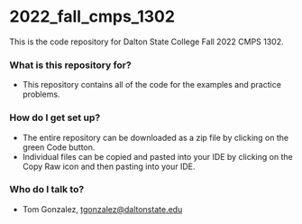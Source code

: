 # 2022_fall_cmps_1302

This is the code repository for Dalton State College Fall 2022 CMPS 1302.

### What is this repository for? ###

* This repository contains all of the code for the examples and practice problems.

### How do I get set up? ###

* The entire repository can be downloaded as a zip file by clicking on the green Code button.
* Individual files can be copied and pasted into your IDE by clicking on the Copy Raw icon and then pasting into your IDE.

### Who do I talk to? ###

* Tom Gonzalez, tgonzalez@daltonstate.edu
